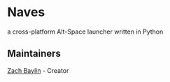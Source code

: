 # Naves
a cross-platform Alt-Space launcher written in Python

## Maintainers
[Zach Baylin](me@zachbayl.in) - Creator